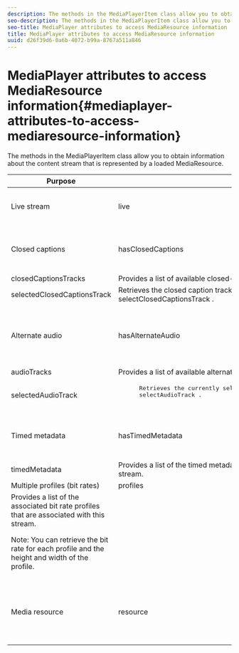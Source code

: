 ```yaml
---
description: The methods in the MediaPlayerItem class allow you to obtain information about the content stream that is represented by a loaded MediaResource.
seo-description: The methods in the MediaPlayerItem class allow you to obtain information about the content stream that is represented by a loaded MediaResource.
seo-title: MediaPlayer attributes to access MediaResource information
title: MediaPlayer attributes to access MediaResource information
uuid: d26f39d6-0a6b-4072-b99a-8767a511a846
---
```


# MediaPlayer attributes to access MediaResource information{#mediaplayer-attributes-to-access-mediaresource-information}

The methods in the MediaPlayerItem class allow you to obtain information about the content stream that is represented by a loaded MediaResource.

<table frame="all" colsep="1" rowsep="1" id="table_46225307CA5B4BB1869576E0B9141E38"> 
 <thead> 
  <tr rowsep="1"> 
   <th colname="1" class="entry"> Purpose </th> 
   <th colname="2" class="entry"> Attribute </th> 
   <th colname="3" class="entry"> Description </th> 
  </tr> 
 </thead>
 <tbody> 
  <tr rowsep="1"> 
   <td colname="1"> Live stream </td> 
   <td colname="2"> <span class="codeph"> live </span> </td> 
   <td colname="3"> True if the stream is live; false if it is VOD. </td> 
  </tr> 
  <tr rowsep="1"> 
   <td colname="1" morerows="2"> Closed captions </td> 
   <td colname="2"> <span class="codeph"> hasClosedCaptions </span> </td> 
   <td colname="3"> True if closed-caption tracks are available. </td> 
  </tr> 
  <tr rowsep="1"> 
   <td colname="2"> <span class="codeph"> closedCaptionsTracks </span> </td> 
   <td colname="3"> Provides a list of available closed-caption tracks. </td> 
  </tr> 
  <tr rowsep="1"> 
   <td colname="2"> <span class="codeph"> selectedClosedCaptionsTrack </span> </td> 
   <td colname="3"> Retrieves the closed caption track that was selected with <span class="codeph"> selectClosedCaptionsTrack </span>. </td> 
  </tr> 
  <tr rowsep="1"> 
   <td colname="1" morerows="2"> Alternate audio </td> 
   <td colname="2"> <span class="codeph"> hasAlternateAudio </span> </td> 
   <td colname="3"> <p>True if the stream has alternate audio tracks. </p> </td> 
  </tr> 
  <tr rowsep="1"> 
   <td colname="2"> <span class="codeph"> audioTracks </span> </td> 
   <td colname="3"> Provides a list of available alternate audio tracks. </td> 
  </tr> 
  <tr rowsep="1"> 
   <td colname="2"> <span class="codeph"> selectedAudioTrack </span> </td> 
   <td colname="3"> 
    <pre>
      Retrieves the currently selected audio track that were selected with 
     <span class="codeph"> selectAudioTrack </span>. 
    </pre> </td> 
  </tr> 
  <tr rowsep="1"> 
   <td colname="1" morerows="1"> Timed metadata </td> 
   <td colname="2"> <span class="codeph"> hasTimedMetadata </span> </td> 
   <td colname="3"> True if the stream has associated timed metadata. </td> 
  </tr> 
  <tr rowsep="1"> 
   <td colname="2"> <span class="codeph"> timedMetadata </span> </td> 
   <td colname="3"> Provides a list of the timed metadata objects that are associated with the stream. </td> 
  </tr> 
  <tr rowsep="1"> 
   <td colname="1" morerows="1"> Multiple profiles (bit rates) </td> 
   <td colname="2" morerows="1"> <span class="codeph"> profiles </span> </td> 
   <td colname="3"> </td> 
  </tr> 
  <tr rowsep="1"> 
   <td colname="3"> Provides a list of the associated bit rate profiles that are associated with this stream. <p>Note:  You can retrieve the bit rate for each profile and the height and width of the profile. </p> </td> 
  </tr> 
  <tr rowsep="1"> 
   <td colname="1"> Media resource </td> 
   <td colname="2"> <span class="codeph"> resource </span> </td> 
   <td colname="3"> Returns the media resource that is associated with this item. </td> 
  </tr> 
 </tbody> 
</table>

